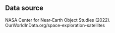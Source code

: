 ## Data source 

NASA Center for Near-Earth Object Studies (2022). OurWorldInData.org/space-exploration-satellites
